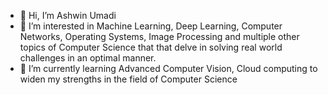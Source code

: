 - 👋 Hi, I’m Ashwin Umadi
- 👀 I’m interested in Machine Learning, Deep Learning, Computer Networks, Operating Systems, Image Processing and multiple other topics of Computer Science that that delve in solving real world challenges in an optimal manner.  
- 🌱 I’m currently learning Advanced Computer Vision, Cloud computing to widen my strengths in the field of Computer Science

